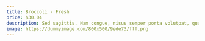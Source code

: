 ```yaml
---
title: Broccoli - Fresh
price: $30.04
description: Sed sagittis. Nam congue, risus semper porta volutpat, quam pede lobortis ligula, sit amet eleifend pede libero quis orci. Nullam molestie nibh in lectus.
image: https://dummyimage.com/800x500/9ede73/fff.png
---
```

